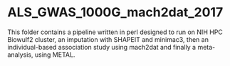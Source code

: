 # ALS_GWAS_1000G_mach2dat_2017

This folder contains a pipeline written in perl designed to run on NIH HPC Biowulf2 cluster, an imputation with SHAPEIT and minimac3, then an individual-based association study using mach2dat and finally a meta-analysis, using METAL.
